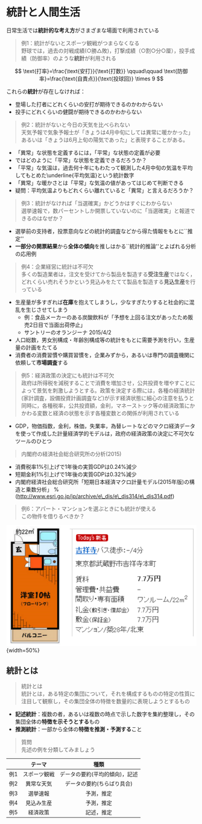 # 統計と人間生活

日常生活では**統計的な考え方**がさまざまな場面で利用されている


> 例1：統計がないとスポーツ観戦がつまらなくなる<br>
> 野球では，過去の対戦成績(○勝△敗)，打撃成績（○割○分○厘），投手成績（防御率）のような**統計**が利用される
>
$$
\text{打率}=\frac{\text{安打}}{\text{打数}} \qquad\qquad
\text{防御率}=\frac{\text{自責点}}{\text{投球回}} \times 9
$$

これらの**統計**が存在しなければ：<br>

*  登場した打者にどれくらいの安打が期待できるのかわからない
*  投手にどれくらいの健闘が期待できるのかわからない


>例2：統計がないと今日の天気を比べられない<br>
>天気予報で気象予報士が「きょうは4月中旬にしては異常に暖かかった」あるいは「きょうは6月上旬の陽気であった」と表現することがある。

* 「異常」な状態を定義するには，「平常」な状態の定義が必要
*  ではどのように「平常」な状態を定義できるだろうか？
* 「平常」な気温は，過去何十年にもわたって観測した4月中旬の気温を平均してもとめた\underline{平均気温}という統計数字
* 「異常」な暖かさとは「平常」な気温の値があってはじめて判断できる
*  疑問：平均気温よりもどれくらい離れていると「異常」と言えるだろうか？


> 例3：統計がなければ「当選確実」かどうかはすぐにわからない<br>
選挙速報で，数パーセントしか開票していないのに「当選確実」と報道できるのはなぜか？

*   選挙前の支持者，投票意向などの統計的調査などから得た情報をもとに``推定''
*   **一部分の開票結果**から**全体の傾向**を推しはかる``統計的推論''とよばれる分析の応用例


> 例4：企業経営に統計は不可欠 <br>
多くの製造業者は，注文を受けてから製品を製造する**受注生産**ではなく，どれくらい売れそうかという見込みをたてて製品を製造する**見込生産**を行っている

*  生産量が多すぎれば**在庫**を抱えてしまうし，少なすぎたりすると社会的に混乱を生じさせてしまう
    *   例：食品メーカーのある炭酸飲料が「予想を上回る注文があったため販売2日目で当面出荷停止」
    *   サントリーのオランジーナ 2015/4/2
*  人口総数，男女別構成・年齢別構成等の統計をもとに需要予測を行い，生産量の計画をたてる
*  消費者の消費習慣や購買習慣を，企業みずから，あるいは専門の調査機関に依頼して**市場調査**する




> 例5：経済政策の決定にも統計は不可欠 <br>
政府は所得税を減税することで消費を増加させ，公共投資を増やすことによって景気を刺激しようとする。政策を決定する際には，各種の経済統計(家計調査，設備投資計画調査など)が示す経済状態に細心の注意を払うと同時に，各種税率，公共投資額，金利，マネーストック等の経済政策にかかわる変数と経済の状態を示す各種変数との関係が利用されている

*   GDP，物価指数，金利，株価，失業率，為替レートなどのマクロ経済データを使って作成した計量経済学的モデルは，政府の経済政策の決定に不可欠なツールのひとつ

> 内閣府の経済社会総合研究所の分析(2015)
>
*   消費税率1\%引上げで1年後の実質GDPは0.24\%減少
*   短期金利1\%引上げで1年後の実質GDPは0.32\%減少
*   内閣府経済社会総合研究所「短期日本経済マクロ計量モデル(2015年版)の構造と乗数分析」
%(http://www.esri.go.jp/jp/archive/e\_dis/e\_dis314/e\_dis314.pdf)



> 例6：アパート・マンションを選ぶときにも統計が使える <br>
> この物件を借りるべきか？

![image of histogram](images/lec01/fig_kichi_1room_example.png){width=50%}



## 統計とは

> 統計とは<br>
統計とは，ある特定の集団について，それを構成するものの特定の性質に注目して観察し，その集団全体の特徴を数量的に表現しようとするもの

*   **記述統計**：複数の者，あるいは複数の時点で示した数字を集約整理し，その集団全体の**特徴を示そうとする**もの
*   **推測統計**：一部から全体の**特徴を推測・予測する**こと


> 質問<br>
> 先述の例を分類してみましょう
>
| |テーマ|種類|
|:-:|:-:|:-:|
|例1|スポーツ観戦|データの要約(平均的傾向)，記述|
|例2|異常な天気  |データの要約(ちらばり具合) |
|例3|選挙速報    |予測，推定 |
|例4|見込み生産  |予測，推定 |
|例5|経済政策    |記述，推定 |

